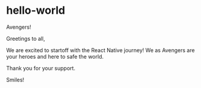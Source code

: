 # hello-world
Avengers!

Greetings to all,

We are excited to startoff with the React Native journey!
We as Avengers are your heroes and here to safe the world.

Thank you for your support.

Smiles!
